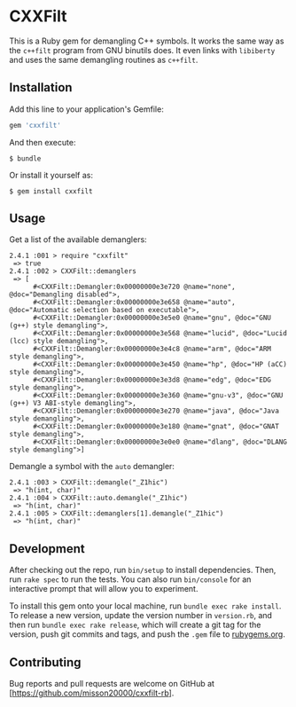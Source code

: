 # CXXFilt

This is a Ruby gem for demangling C++ symbols. It works the same way as the `c++filt` program from GNU binutils does. It even links with `libiberty` and uses the same demangling routines as `c++filt`.

## Installation

Add this line to your application's Gemfile:

```ruby
gem 'cxxfilt'
```

And then execute:

    $ bundle

Or install it yourself as:

    $ gem install cxxfilt

## Usage

Get a list of the available demanglers:

```
2.4.1 :001 > require "cxxfilt"
 => true 
2.4.1 :002 > CXXFilt::demanglers
 => [
      #<CXXFilt::Demangler:0x00000000e3e720 @name="none", @doc="Demangling disabled">,
      #<CXXFilt::Demangler:0x00000000e3e658 @name="auto", @doc="Automatic selection based on executable">,
      #<CXXFilt::Demangler:0x00000000e3e5e0 @name="gnu", @doc="GNU (g++) style demangling">,
      #<CXXFilt::Demangler:0x00000000e3e568 @name="lucid", @doc="Lucid (lcc) style demangling">,
      #<CXXFilt::Demangler:0x00000000e3e4c8 @name="arm", @doc="ARM style demangling">,
      #<CXXFilt::Demangler:0x00000000e3e450 @name="hp", @doc="HP (aCC) style demangling">,
      #<CXXFilt::Demangler:0x00000000e3e3d8 @name="edg", @doc="EDG style demangling">,
      #<CXXFilt::Demangler:0x00000000e3e360 @name="gnu-v3", @doc="GNU (g++) V3 ABI-style demangling">,
      #<CXXFilt::Demangler:0x00000000e3e270 @name="java", @doc="Java style demangling">,
      #<CXXFilt::Demangler:0x00000000e3e180 @name="gnat", @doc="GNAT style demangling">,
      #<CXXFilt::Demangler:0x00000000e3e0e0 @name="dlang", @doc="DLANG style demangling">]
 ```

Demangle a symbol with the `auto` demangler:

```
2.4.1 :003 > CXXFilt::demangle("_Z1hic")
 => "h(int, char)" 
2.4.1 :004 > CXXFilt::auto.demangle("_Z1hic")
 => "h(int, char)" 
2.4.1 :005 > CXXFilt::demanglers[1].demangle("_Z1hic")
 => "h(int, char)" 
```

## Development

After checking out the repo, run `bin/setup` to install dependencies. Then, run `rake spec` to run the tests. You can also run `bin/console` for an interactive prompt that will allow you to experiment.

To install this gem onto your local machine, run `bundle exec rake install`. To release a new version, update the version number in `version.rb`, and then run `bundle exec rake release`, which will create a git tag for the version, push git commits and tags, and push the `.gem` file to [rubygems.org](https://rubygems.org).

## Contributing

Bug reports and pull requests are welcome on GitHub at [https://github.com/misson20000/cxxfilt-rb].
